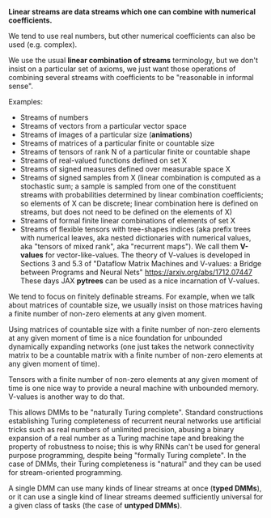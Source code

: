 **Linear streams are data streams which one can combine with numerical coefficients.**

We tend to use real numbers, but other numerical coefficients can also be used (e.g. complex).

We use the usual **linear combination of streams** terminology, but we don't insist on a particular set of axioms, we just want those operations of combining several streams with coefficients to be "reasonable in informal sense".

Examples:

- Streams of numbers
- Streams of vectors from a particular vector space
- Streams of images of a particular size (**animations**)
- Streams of matrices of a particular finite or countable size
- Streams of tensors of rank N of a particular finite or countable shape
- Streams of real-valued functions defined on set X
- Streams of signed measures defined over measurable space X
- Streams of signed samples from X (linear combination is computed as a stochastic sum; a sample is sampled from one of the constituent streams with probabilities determined by linear combination coefficients; so elements of X can be discrete; linear combination here is defined on streams, but does not need to be defined on the elements of X)
- Streams of formal finite linear combinations of elements of set X
- Streams of flexible tensors with tree-shapes indices (aka prefix trees with numerical leaves, aka nested dictionaries with numerical values, aka "tensors of mixed rank", aka "recurrent maps"). We call them **V-values** for vector-like-values. The theory of V-values is developed in Sections 3 and 5.3 of "Dataflow Matrix Machines and V-values: a Bridge between Programs and Neural Nets" <https://arxiv.org/abs/1712.07447> These days JAX **pytrees** can be used as a nice incarnation of V-values.

We tend to focus on finitely definable streams. For example, when we talk about matrices of countable size, we usually insist on those matrices having a finite number of non-zero elements at any given moment.

Using matrices of countable size with a finite number of non-zero elements at any given moment of time is a nice foundation for unbounded dynamically expanding networks (one just takes the network connectivity matrix to be a countable matrix with a finite number of non-zero elements at any given moment of time).

Tensors with a finite number of non-zero elements at any given moment of time is one nice way to provide a neural machine with unbounded memory. V-values is another way to do that.

This allows DMMs to be "naturally Turing complete". Standard constructions establishing Turing completeness of recurrent neural networks use artificial tricks such as real numbers of unlimited precision, abusing a binary expansion of a real number as a Turing machine tape and breaking the property of robustness to noise; this is why RNNs can't be used for general purpose programming, despite being "formally Turing complete". In the case of DMMs, their Turing completeness is "natural" and they can be used for stream-oriented programming.

A single DMM can use many kinds of linear streams at once (**typed DMMs**), or it can use a single kind of linear streams deemed sufficiently universal for a given class of tasks (the case of **untyped DMMs**).
